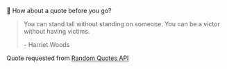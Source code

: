 📣 How about a quote before you go?

> You can stand tall without standing on someone. You can be a victor without having victims.
>
> <p>- Harriet Woods</p>

Quote requested from [Random Quotes API](https://github.com/lukePeavey/quotable)
